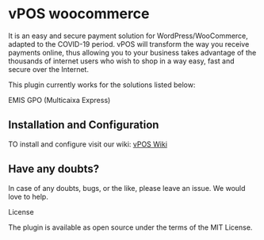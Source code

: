 # vPOS woocommerce

It is an easy and secure payment solution for WordPress/WooCommerce, adapted to the COVID-19 period.
vPOS will transform the way you receive payments online, thus allowing you to
your business takes advantage of the thousands of internet users who wish to shop in a way
easy, fast and secure over the Internet.

This plugin currently works for the solutions listed below:

EMIS GPO (Multicaixa Express)

## Installation and Configuration

TO install and configure visit our wiki: [vPOS Wiki](https://github.com/nextbss/vpos-woocommerce/wiki/Instalação-e-configuração)

## Have any doubts?

In case of any doubts, bugs, or the like, please leave an issue. We would love to help.

License

The plugin is available as open source under the terms of the MIT License.